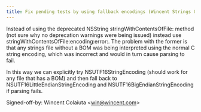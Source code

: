 ```yaml
---
title: Fix pending tests by using fallback encodings (Wincent Strings Utility, 3f897ce)
---
```


Instead of using the deprecated NSString stringWithContentsOfFile: method (not sure why no deprecation warnings were being issued) instead use stringWithContentsOfFile:encoding:error:. The problem with the former is that any strings file without a BOM was being interpreted using the normal C string encoding, which was incorrect and would in turn cause parsing to fail.

In this way we can explicitly try NSUTF16StringEncoding (should work for any file that has a BOM) and then fall back to NSUTF16LittleEndianStringEncoding and NSUTF16BigEndianStringEncoding if parsing fails.

Signed-off-by: Wincent Colaiuta &lt;win@wincent.com&gt;
